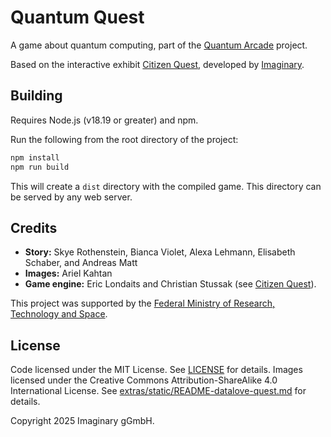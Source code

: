 # Quantum Quest

A game about quantum computing, part of the [Quantum Arcade](https://quantum-arcade.org/) project.

Based on the interactive exhibit [Citizen Quest](https://github.com/IMAGINARY/citizen-quest), 
developed by [Imaginary](https://about.imaginary.org/).

## Building

Requires Node.js (v18.19 or greater) and npm.

Run the following from the root directory of the project:

```bash
npm install
npm run build
```

This will create a `dist` directory with the compiled game. This directory can be served by any web 
server.

## Credits

- **Story:** Skye Rothenstein, Bianca Violet, Alexa Lehmann, Elisabeth Schaber, and Andreas Matt
- **Images:** Ariel Kahtan
- **Game engine:** Eric Londaits and Christian Stussak (see [Citizen Quest](https://github.com/IMAGINARY/citizen-quest)).

This project was supported by the [Federal Ministry of Research, Technology and Space](https://www.bmftr.bund.de/EN/Home/home_node.html).

## License

Code licensed under the MIT License. See [LICENSE](LICENSE) for details.
Images licensed under the Creative Commons Attribution-ShareAlike 4.0 International License.
See [extras/static/README-datalove-quest.md](extras/static/README-datalove-quest.md) for details.

Copyright 2025 Imaginary gGmbH.
